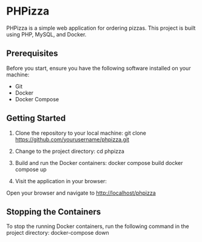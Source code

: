 ﻿# PHPizza

PHPizza is a simple web application for ordering pizzas. This project is built using PHP, MySQL, and Docker.

## Prerequisites

Before you start, ensure you have the following software installed on your machine:

- Git
- Docker
- Docker Compose

## Getting Started

1. Clone the repository to your local machine:
git clone https://github.com/yourusername/phpizza.git

2. Change to the project directory:
cd phpizza

3. Build and run the Docker containers:
docker compose build
docker compose up

4. Visit the application in your browser:

Open your browser and navigate to [http://localhost/phpizza](http://localhost/phpizza)

## Stopping the Containers
To stop the running Docker containers, run the following command in the project directory:
docker-compose down